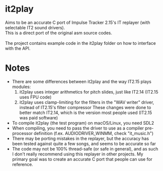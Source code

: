 # it2play
Aims to be an accurate C port of Impulse Tracker 2.15's IT replayer (with selectable IT2 sound drivers). \
This is a direct port of the original asm source codes. \
\
The project contains example code in the it2play folder on how to interface with the API.

# Notes
- There are some differences between it2play and the way IT2.15 plays modules:
  1) it2play uses integer arithmetics for pitch slides, just like IT2.14 (IT2.15 uses FPU code)
  2) it2play uses clamp-limiting for the filters in the "WAV writer" driver, instead of IT2.15's filter compressor
  These changes were done to better match IT2.14, which is the version most people used (IT2.15 was paid software)
- To compile it2play (the test program) on macOS/Linux, you need SDL2
- When compiling, you need to pass the driver to use as a compiler pre-processor definition (f.ex. AUDIODRIVER_WINMM, check "it_music.h")
- There may be porting mistakes in the replayer, but the accuracy has been tested against quite a few songs, and seems to be accurate so far
- The code may not be 100% thread-safe (or safe in general), and as such I don't really recommend using this replayer in other projects.
  My primary goal was to create an accurate C port that people can use for reference.

